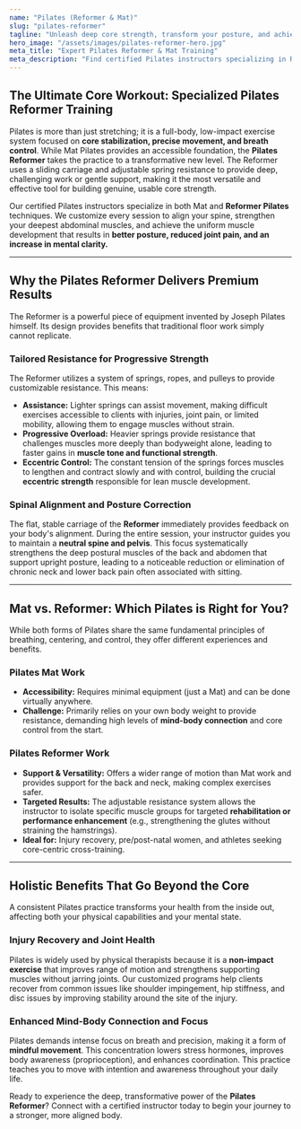 ```yaml
---
name: "Pilates (Reformer & Mat)"
slug: "pilates-reformer"
tagline: "Unleash deep core strength, transform your posture, and achieve long, lean muscle with personalized Pilates training."
hero_image: "/assets/images/pilates-reformer-hero.jpg"
meta_title: "Expert Pilates Reformer & Mat Training"
meta_description: "Find certified Pilates instructors specializing in Reformer equipment and Mat work. Achieve superior core stability, flexibility, injury recovery, and mind-body connection."
---
```

## The Ultimate Core Workout: Specialized Pilates Reformer Training

Pilates is more than just stretching; it is a full-body, low-impact exercise system focused on **core stabilization, precise movement, and breath control**. While Mat Pilates provides an accessible foundation, the **Pilates Reformer** takes the practice to a transformative new level. The Reformer uses a sliding carriage and adjustable spring resistance to provide deep, challenging work or gentle support, making it the most versatile and effective tool for building genuine, usable core strength.

Our certified Pilates instructors specialize in both Mat and **Reformer Pilates** techniques. We customize every session to align your spine, strengthen your deepest abdominal muscles, and achieve the uniform muscle development that results in **better posture, reduced joint pain, and an increase in mental clarity.**

---

## Why the Pilates Reformer Delivers Premium Results

The Reformer is a powerful piece of equipment invented by Joseph Pilates himself. Its design provides benefits that traditional floor work simply cannot replicate.

### Tailored Resistance for Progressive Strength
The Reformer utilizes a system of springs, ropes, and pulleys to provide customizable resistance. This means:

* **Assistance:** Lighter springs can assist movement, making difficult exercises accessible to clients with injuries, joint pain, or limited mobility, allowing them to engage muscles without strain.
* **Progressive Overload:** Heavier springs provide resistance that challenges muscles more deeply than bodyweight alone, leading to faster gains in **muscle tone and functional strength**.
* **Eccentric Control:** The constant tension of the springs forces muscles to lengthen and contract slowly and with control, building the crucial **eccentric strength** responsible for lean muscle development.

### Spinal Alignment and Posture Correction
The flat, stable carriage of the **Reformer** immediately provides feedback on your body's alignment. During the entire session, your instructor guides you to maintain a **neutral spine and pelvis**. This focus systematically strengthens the deep postural muscles of the back and abdomen that support upright posture, leading to a noticeable reduction or elimination of chronic neck and lower back pain often associated with sitting.

---

## Mat vs. Reformer: Which Pilates is Right for You?

While both forms of Pilates share the same fundamental principles of breathing, centering, and control, they offer different experiences and benefits.

### Pilates Mat Work
* **Accessibility:** Requires minimal equipment (just a Mat) and can be done virtually anywhere.
* **Challenge:** Primarily relies on your own body weight to provide resistance, demanding high levels of **mind-body connection** and core control from the start.

### Pilates Reformer Work
* **Support & Versatility:** Offers a wider range of motion than Mat work and provides support for the back and neck, making complex exercises safer.
* **Targeted Results:** The adjustable resistance system allows the instructor to isolate specific muscle groups for targeted **rehabilitation or performance enhancement** (e.g., strengthening the glutes without straining the hamstrings).
* **Ideal for:** Injury recovery, pre/post-natal women, and athletes seeking core-centric cross-training.

---

## Holistic Benefits That Go Beyond the Core

A consistent Pilates practice transforms your health from the inside out, affecting both your physical capabilities and your mental state.

### Injury Recovery and Joint Health
Pilates is widely used by physical therapists because it is a **non-impact exercise** that improves range of motion and strengthens supporting muscles without jarring joints. Our customized programs help clients recover from common issues like shoulder impingement, hip stiffness, and disc issues by improving stability around the site of the injury.

### Enhanced Mind-Body Connection and Focus
Pilates demands intense focus on breath and precision, making it a form of **mindful movement**. This concentration lowers stress hormones, improves body awareness (proprioception), and enhances coordination. This practice teaches you to move with intention and awareness throughout your daily life.

Ready to experience the deep, transformative power of the **Pilates Reformer**? Connect with a certified instructor today to begin your journey to a stronger, more aligned body.